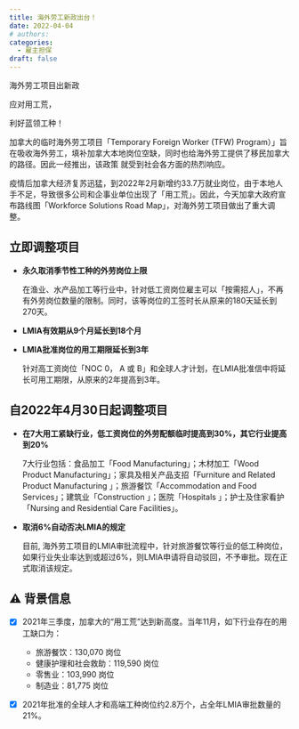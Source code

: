 ```yaml
---
title: 海外劳工新政出台！
date: 2022-04-04
# authors:
categories:
  - 雇主担保
draft: false
---
```


<!-- ![cover pic](../img/6.jpg) -->
<style>
	.coverpic-container{
	background-image: url("../../../img/7.jpg");
	}
</style>

<div class="coverWrapper">
<div class="coverpic-container" >
	<p class="title">海外劳工项目出新政</p>
	<p>应对用工荒，</p>
	<p>利好蓝领工种！</p>
</div>
</div>

		

加拿大的临时海外劳工项目「Temporary Foreign Worker (TFW) Program）」旨在吸收海外劳工，填补加拿大本地岗位空缺，同时也给海外劳工提供了移民加拿大的路径。因此一经推出，该政策 就受到社会各方面的热烈响应。

疫情后加拿大经济复苏迅猛，到2022年2月新增约33.7万就业岗位，由于本地人手不足，导致很多公司和企事业单位出现了「用工荒」。因此，今天加拿大政府宣布路线图「Workforce Solutions Road Map」，对海外劳工项目做出了重大调整。

<!-- more -->

## 立即调整项目

- **永久取消季节性工种的外劳岗位上限**

	在渔业、水产品加工等行业中，针对低工资岗位雇主可以「按需招人」，不再有外劳岗位数量的限制。同时，该等岗位的工签时长从原来的180天延长到270天。

- **LMIA有效期从9个月延长到18个月**

- **LMIA批准岗位的用工期限延长到3年**

	针对高工资岗位「NOC 0， A 或 B」和全球人才计划，在LMIA批准信中将延长可用工期限，从原来的2年提高到3年。

## 自2022年4月30日起调整项目

- **在7大用工紧缺行业，低工资岗位的外劳配额临时提高到30%，其它行业提高到20%**
  
	7大行业包括：食品加工「Food Manufacturing」；木材加工「Wood Product Manufacturing」；家具及相关产品支招「Furniture and Related Product Manufacturing 」；旅游餐饮「Accommodation and Food Services」；建筑业「Construction 」；医院「Hospitals 」；护士及住家看护「Nursing and Residential Care Facilities」。

- **取消6%自动否决LMIA的规定**

	目前, 海外劳工项目的LMIA审批流程中，针对旅游餐饮等行业的低工种岗位，如果行业失业率达到或超过6%，则LMIA申请将自动驳回，不予审批。现在正式取消该规定。

## ⚠️ 背景信息

- [x] 2021年三季度，加拿大的“用工荒”达到新高度。当年11月，如下行业存在的用工缺口为：
    - 旅游餐饮：130,070 岗位
    - 健康护理和社会救助：119,590 岗位
    - 零售业：103,990 岗位
    - 制造业：81,775 岗位

- [x] 2021年批准的全球人才和高端工种岗位约2.8万个，占全年LMIA审批数量的21%。




